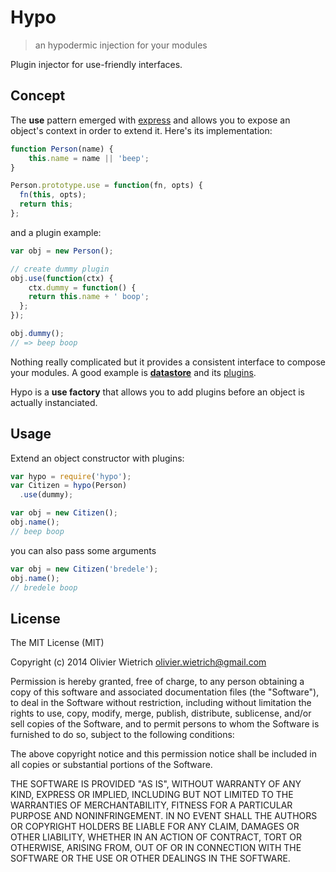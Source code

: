 Hypo
====

  > an hypodermic injection for your modules

  Plugin injector for use-friendly interfaces.

## Concept

  The **use** pattern emerged with [express](http://github.com/visionmedia/express) and allows you to expose an object's context in order to extend it. Here's its implementation:

```js
function Person(name) {
	this.name = name || 'beep';
}

Person.prototype.use = function(fn, opts) {
  fn(this, opts);
  return this;
};
```
and a plugin example:
```js
var obj = new Person();

// create dummy plugin
obj.use(function(ctx) {
	ctx.dummy = function() {
    return this.name + ' boop';
  };
});

obj.dummy();
// => beep boop
```

  Nothing really complicated but it provides a consistent interface to compose your modules. A good example is **[datastore](http://github.com/bredele/datastore)** and its [plugins](http://github.com/bredele/datastore#plugins).

  Hypo is a **use factory** that allows you to add plugins before an object is actually instanciated.
  
## Usage

  Extend an object constructor with plugins:

```js
var hypo = require('hypo');
var Citizen = hypo(Person)
  .use(dummy);

var obj = new Citizen();
obj.name();
// beep boop
```
  you can also pass some arguments

```js
var obj = new Citizen('bredele');
obj.name();
// bredele boop
```

## License

The MIT License (MIT)

Copyright (c) 2014 Olivier Wietrich <olivier.wietrich@gmail.com>

Permission is hereby granted, free of charge, to any person obtaining a copy of this software and associated documentation files (the "Software"), to deal in the Software without restriction, including without limitation the rights to use, copy, modify, merge, publish, distribute, sublicense, and/or sell copies of the Software, and to permit persons to whom the Software is furnished to do so, subject to the following conditions:

The above copyright notice and this permission notice shall be included in all copies or substantial portions of the Software.

THE SOFTWARE IS PROVIDED "AS IS", WITHOUT WARRANTY OF ANY KIND, EXPRESS OR IMPLIED, INCLUDING BUT NOT LIMITED TO THE WARRANTIES OF MERCHANTABILITY, FITNESS FOR A PARTICULAR PURPOSE AND NONINFRINGEMENT. IN NO EVENT SHALL THE AUTHORS OR COPYRIGHT HOLDERS BE LIABLE FOR ANY CLAIM, DAMAGES OR OTHER LIABILITY, WHETHER IN AN ACTION OF CONTRACT, TORT OR OTHERWISE, ARISING FROM, OUT OF OR IN CONNECTION WITH THE SOFTWARE OR THE USE OR OTHER DEALINGS IN THE SOFTWARE.

